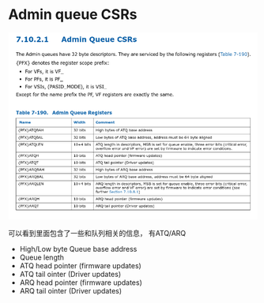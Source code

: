 # Admin queue CSRs
![Admin_queue_CSRs](pic/Admin_queue_CSRs.png)

可以看到里面包含了一些和队列相关的信息，
有ATQ/ARQ
 
* High/Low byte Queue base address
* Queue length
* ATQ head pointer (firmware updates)
* ATQ tail ointer  (Driver updates)
* ARQ head pointer (firmware updates)
* ARQ tail ointer  (Driver updates)


